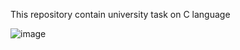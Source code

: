 This repository contain university task on C language

![image](https://github.com/Timokrut/C/assets/113369010/a8b0e683-9445-4ecc-b995-23fbf24b414a)
